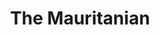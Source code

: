 ---
title: "The Mauritanian"
year: 2021
rating: 3
stars: "★★★"
rewatched: false
permalink: "the-mauritanian"
watched_on: 2021-03-20
---